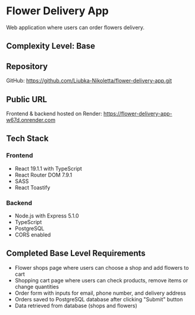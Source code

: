 # Flower Delivery App

Web application where users can order flowers delivery.

## Complexity Level: Base

## Repository

GitHub: https://github.com/Liubka-Nikoletta/flower-delivery-app.git

## Public URL

Frontend & backend hosted on Render: https://flower-delivery-app-w67d.onrender.com

## Tech Stack

### Frontend
- React 19.1.1 with TypeScript
- React Router DOM 7.9.1
- SASS
- React Toastify

### Backend
- Node.js with Express 5.1.0
- TypeScript
- PostgreSQL
- CORS enabled

## Completed Base Level Requirements
- Flower shops page where users can choose a shop and add flowers to cart
- Shopping cart page where users can check products, remove items or change quantities
- Order form with inputs for email, phone number, and delivery address
- Orders saved to PostgreSQL database after clicking "Submit" button
- Data retrieved from database (shops and flowers)
